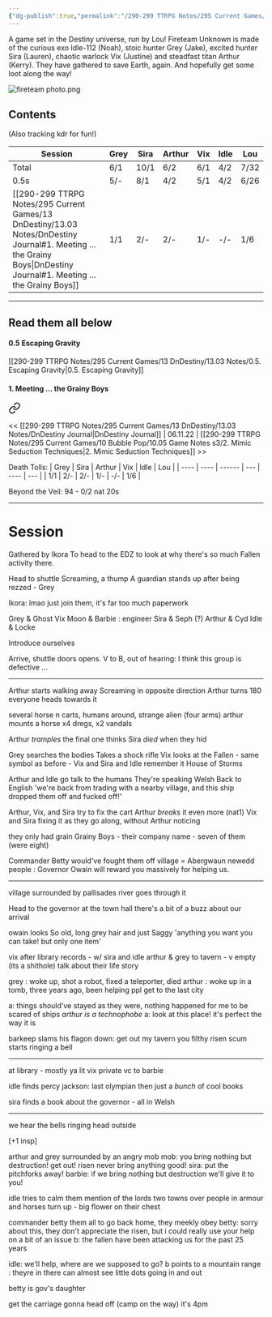 ```yaml
---
{"dg-publish":true,"permalink":"/290-299 TTRPG Notes/295 Current Games/13 DnDestiny/13.03 Notes/DnDestiny Journal/"}
---
```



A game set in the Destiny universe, run by Lou!
Fireteam Unknown is made of the curious exo Idle-112 (Noah), stoic hunter Grey (Jake), excited hunter Sira (Lauren), chaotic warlock Vix (Justine) and steadfast titan Arthur (Kerry). They have gathered to save Earth, again. And hopefully get some loot along the way!

![fireteam photo.png](/img/user/290-299%20TTRPG%20Notes/295%20Current%20Games/13%20DnDestiny/13.02%20Wiki/Party/fireteam%20photo.png)

## Contents
(Also tracking kdr for fun!)

| Session                                              | Grey | Sira | Arthur | Vix | Idle | Lou  |
| ---------------------------------------------------- | ---- | ---- | ------ | --- | ---- | ---- |
| Total                                                | 6/1  | 10/1 | 6/2    | 6/1 | 4/2  | 7/32 | 
| 0.5s                                                 | 5/-  | 8/1  | 4/2    | 5/1 | 4/2  | 6/26 |
| [[290-299 TTRPG Notes/295 Current Games/13 DnDestiny/13.03 Notes/DnDestiny Journal#1. Meeting ... the Grainy Boys\|DnDestiny Journal#1. Meeting ... the Grainy Boys]] | 1/1  | 2/-  | 2/-    | 1/- | -/-  | 1/6  |


****

## Read them all below

#### 0.5 Escaping Gravity
[[290-299 TTRPG Notes/295 Current Games/13 DnDestiny/13.03 Notes/0.5. Escaping Gravity\|0.5. Escaping Gravity]]

#### 1. Meeting ... the Grainy Boys

<div class="transclusion internal-embed is-loaded"><a class="markdown-embed-link" href="/290-299-ttrpg-notes/295-current-games/13-dn-destiny/13-03-notes/1-meeting-the-grainy-boys/" aria-label="Open link"><svg xmlns="http://www.w3.org/2000/svg" width="24" height="24" viewBox="0 0 24 24" fill="none" stroke="currentColor" stroke-width="2" stroke-linecap="round" stroke-linejoin="round" class="svg-icon lucide-link"><path d="M10 13a5 5 0 0 0 7.54.54l3-3a5 5 0 0 0-7.07-7.07l-1.72 1.71"></path><path d="M14 11a5 5 0 0 0-7.54-.54l-3 3a5 5 0 0 0 7.07 7.07l1.71-1.71"></path></svg></a><div class="markdown-embed">





<< [[290-299 TTRPG Notes/295 Current Games/13 DnDestiny/13.03 Notes/DnDestiny Journal\|DnDestiny Journal]] | 06.11.22 | [[290-299 TTRPG Notes/295 Current Games/10 Bubble Pop/10.05 Game Notes s3/2. Mimic Seduction Techniques\|2. Mimic Seduction Techniques]] >>

Death Tolls:
| Grey | Sira | Arthur | Vix | Idle | Lou |
| ---- | ---- | ------ | --- | ---- | --- |
| 1/1  | 2/-  | 2/-    | 1/- | -/-  | 1/6 |

Beyond the Veil:
94 - 0/2 nat 20s 

****

# Session

Gathered by Ikora
To head to the EDZ to look at why there's so much Fallen activity there.

Head to shuttle
Screaming, a thump
A guardian stands up after being rezzed - Grey

Ikora: lmao just join them, it's far too much paperwork

Grey & Ghost
Vix Moon & Barbie : engineer
Sira & Seph (?)
Arthur & Cyd
Idle & Locke 

Introduce ourselves

Arrive, shuttle doors opens.
V to B, out of hearing: I think this group is defective ...

****

Arthur starts walking away
Screaming in opposite direction
Arthur turns 180
everyone heads towards it

several horse n carts, humans around, strange alien (four arms)
arthur mounts a horse
x4 dregs, x2 vandals

Arthur _tramples_ the final one
thinks Sira _died_ when they hid

Grey searches the bodies
Takes a shock rifle
Vix looks at the Fallen - same symbol as before - Vix and Sira and Idle remember it
House of Storms

Arthur and Idle go talk to the humans
They're speaking Welsh
Back to English
'we're back from trading with a nearby village, and this ship dropped them off and fucked off!'

Arthur, Vix, and Sira try to fix the cart
Arthur _breaks_ it even more (nat1)
Vix and Sira fixing it as they go along, without Arthur noticing

they only had grain
Grainy Boys - their company name - seven of them (were eight)

Commander Betty would've fought them off
village = Abergwaun newedd
people : Governor Owain will reward you massively for helping us.

****

village surrounded by pallisades
river goes through it

Head to the governor at the town hall
there's a bit of a buzz about our arrival

owain looks So old, long grey hair and just Saggy
'anything you want you can take! but only one item'

vix after library records - w/ sira and idle
arthur & grey to tavern - v empty (its a shithole)
talk about their life story

grey : woke up, shot a robot, fixed a teleporter, died
arthur : woke up in a tomb, three years ago, been helping ppl get to the last city

a: things should've stayed as they were, nothing happened for me to be scared of ships
_arthur is a technophobe_
a: look at this place! it's perfect the way it is

barkeep slams his flagon down: get out my tavern you filthy risen scum
starts ringing a bell

****

at library - mostly ya lit
vix private vc to barbie

idle finds percy jackson: last olympian
then just a _bunch_ of cool books

sira finds a book about the governor - all in Welsh

****

we hear the bells ringing
head outside

[+1 insp]

arthur and grey surrounded by an angry mob
mob: you bring nothing but destruction! get out! risen never bring anything good!
sira: put the pitchforks away!
barbie: if we bring nothing but destruction we'll give it to you!

idle tries to calm them
mention of the lords two towns over
people in armour and horses turn up - big flower on their chest

commander betty them all to go back home, they meekly obey
betty: sorry about this, they don't appreciate the risen, but i could really use your help on a bit of an issue
b: the fallen have been attacking us for the past 25 years

idle: we'll help, where are we supposed to go?
b points to a mountain range : theyre in there
can almost see little dots going in and out

betty is gov's daughter

get the carriage
gonna head off (camp on the way)
it's 4pm


</div></div>
